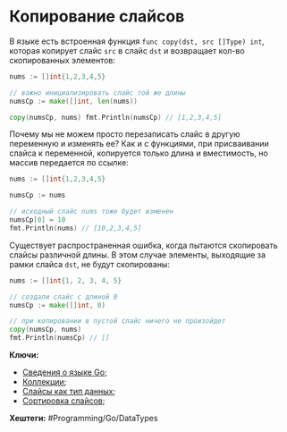 
# Копирование слайсов

В языке есть встроенная функция `func copy(dst, src []Type) int`, которая копирует слайс `src` в слайс `dst` и возвращает кол-во скопированных элементов:

```go
nums := []int{1,2,3,4,5}

// важно инициализировать слайс той же длины
numsCp := make([]int, len(nums))

copy(numsCp, nums) fmt.Println(numsCp) // [1,2,3,4,5]
```

Почему мы не можем просто перезаписать слайс в другую переменную и изменять ее? Как и с функциями, при присваивании слайса к переменной, копируется только длина и вместимость, но массив передается по ссылке:

```go
nums := []int{1,2,3,4,5}

numsCp := nums

// исходный слайс nums тоже будет изменен
numsCp[0] = 10
fmt.Println(nums) // [10,2,3,4,5]
```

Существует распространенная ошибка, когда пытаются скопировать слайсы различной длины. В этом случае элементы, выходящие за рамки слайса `dst`, не будут скопированы:

```go
nums := []int{1, 2, 3, 4, 5}

// создали слайс с длиной 0
numsCp := make([]int, 0)

// при копировании в пустой слайс ничего не произойдет
copy(numsCp, nums)
fmt.Println(numsCp) // []
```

**Ключи:**
- [Сведения о языке Go](GO);
- [Коллекции](Go-collection-types);
- [Слайсы как тип данных](Go-slice-type);
- [Сортировка слайсов](Go-slice-sort);

**Хештеги:** #Programming/Go/DataTypes